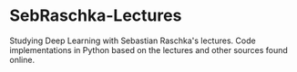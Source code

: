 # SebRaschka-Lectures
Studying Deep Learning with Sebastian Raschka's lectures. Code implementations in Python based on the lectures and other sources found online.

 
